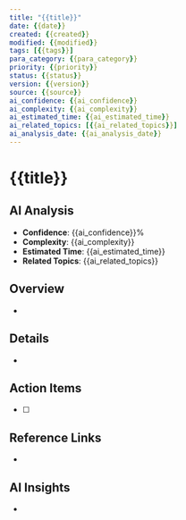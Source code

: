 ```yaml
---
title: "{{title}}"
date: {{date}}
created: {{created}}
modified: {{modified}}
tags: [{{tags}}]
para_category: {{para_category}}
priority: {{priority}}
status: {{status}}
version: {{version}}
source: {{source}}
ai_confidence: {{ai_confidence}}
ai_complexity: {{ai_complexity}}
ai_estimated_time: {{ai_estimated_time}}
ai_related_topics: [{{ai_related_topics}}]
ai_analysis_date: {{ai_analysis_date}}
---
```


# {{title}}

## AI Analysis
- **Confidence**: {{ai_confidence}}%
- **Complexity**: {{ai_complexity}}
- **Estimated Time**: {{ai_estimated_time}}
- **Related Topics**: {{ai_related_topics}}

## Overview
-

## Details  
-

## Action Items
- [ ] 

## Reference Links
-

## AI Insights
-
